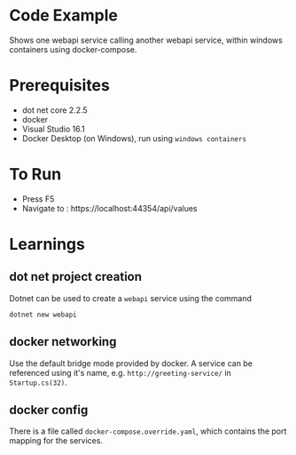 # Code Example

Shows one webapi service calling another webapi service, within windows containers using docker-compose.

# Prerequisites
- dot net core 2.2.5
- docker
- Visual Studio 16.1
- Docker Desktop (on Windows), run using `windows containers`

# To Run
- Press F5
- Navigate to : https://localhost:44354/api/values

# Learnings

## dot net project creation
Dotnet can be used to create a `webapi` service using the command 

`dotnet new webapi`

## docker networking
Use the default bridge mode provided by docker. A service can be referenced using it's name, e.g. `http://greeting-service/` in `Startup.cs(32)`.


## docker config
There is a file called `docker-compose.override.yaml`, which contains the port mapping for the services.


